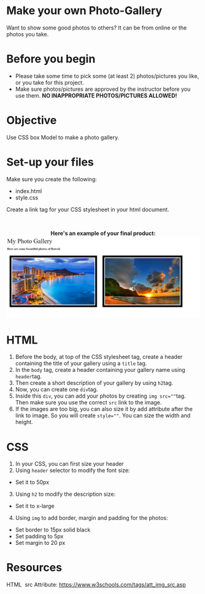 # Make your own Photo-Gallery
Want to show some good photos to others? It can be from online or the photos you take.
# Before you begin
- Please take some time to pick some (at least 2) photos/pictures you like, or you take for this project.
- Make sure photos/pictures are approved by the instructor before you use them. **NO INAPPROPRIATE PHOTOS/PICTURES ALLOWED!**
# Objective
Use CSS box Model to make a photo gallery.
# Set-up your files
Make sure you create the following:
- index.html
- style.css

Create a link tag for your CSS stylesheet in your html document.

<br/>
<p align="center">
<b>Here's an example of your final product:</b>
<img src="images/img.png">
</p>

# HTML
1. Before the body, at top of the CSS stylesheet tag, create a header containing the title of your gallery using a `title` tag.
2. In the `body` tag, create a header containing your gallery name using `header`tag.
3. Then create a short description of your gallery by using `h2`tag.
4. Now, you can create one `div`tag.
5. Inside this `div`, you can add your photos by creating `img src=""`tag. Then make sure you use the correct `src` link to the image.
6. If the images are too big, you can also size it by add attribute after the link to image. So you will create `style=""`. You can size the width and height.

# CSS
1. In your CSS, you can first size your header
2. Using `header` selector to modify the font size:
- Set it to 50px
3. Using `h2` to modify the description size:
- Set it to x-large
4. Using `img` to add border, margin and padding for the photos:
- Set border to 15px solid black
- Set padding to 5px
- Set margin to 20 px

# Resources
HTML <img> src Attribute: https://www.w3schools.com/tags/att_img_src.asp<br>

